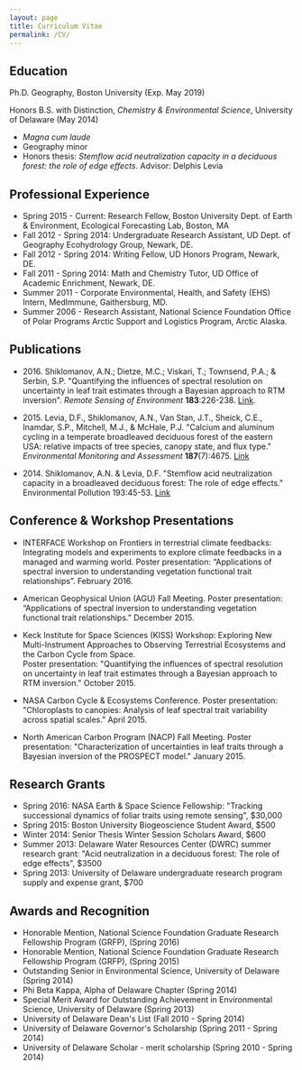 ```yaml
---
layout: page
title: Curriculum Vitae
permalink: /CV/
---
```


## Education
Ph.D. Geography, Boston University (Exp. May 2019)

Honors B.S. with Distinction, *Chemistry & Environmental Science*, University of Delaware (May 2014)

* *Magna cum laude*
* Geography minor
* Honors thesis: *Stemflow acid neutralization capacity in a deciduous forest: the role of edge effects*. Advisor: Delphis Levia

## Professional Experience

* Spring 2015 - Current: Research Fellow, Boston University Dept. of Earth & Environment, Ecological Forecasting Lab, Boston, MA
* Fall 2012 - Spring 2014: Undergraduate Research Assistant, UD Dept. of Geography Ecohydrology Group, Newark, DE.
* Fall 2012 - Spring 2014: Writing Fellow, UD Honors Program, Newark, DE.
* Fall 2011 - Spring 2014: Math and Chemistry Tutor, UD Office of Academic Enrichment, Newark, DE.
* Summer 2011 - Corporate Environmental, Health, and Safety (EHS) Intern, MedImmune, Gaithersburg, MD.
* Summer 2006 - Research Assistant, National Science Foundation Office of Polar Programs Arctic Support and Logistics Program, Arctic Alaska.


## Publications

* 2016\. Shiklomanov, A.N.; Dietze, M.C.; Viskari, T.; Townsend, P.A.; & Serbin, S.P. 
"Quantifying the influences of spectral resolution on uncertainty in leaf trait estimates through a Bayesian approach to RTM inversion". 
*Remote Sensing of Environment* **183**:226-238. 
[Link](http://www.sciencedirect.com/science/article/pii/S0034425716302243).

* 2015\. Levia, D.F.,  Shiklomanov, A.N., Van Stan, J.T., Sheick, C.E., Inamdar, S.P., Mitchell, M.J., & McHale, P.J. 
"Calcium and aluminum cycling in a temperate broadleaved deciduous forest of the eastern USA: relative impacts of tree species, canopy state, and flux type." 
*Environmental Monitoring and Assessment* **187**(7):4675. 
[Link](http://link.springer.com/article/10.1007%2Fs10661-015-4675-3)

* 2014\. Shiklomanov, A.N. & Levia, D.F. 
"Stemflow acid neutralization capacity in a broadleaved deciduous forest: The role of edge effects." 
Environmental Pollution 193:45-53. 
[Link](http://dx.doi.org/10.1016/j.envpol.2014.06.011)


## Conference & Workshop Presentations

* INTERFACE Workshop on Frontiers in terrestrial climate feedbacks: Integrating models and experiments to explore climate feedbacks in a managed and warming world. 
Poster presentation: “Applications of spectral inversion to understanding vegetation functional trait relationships”. 
February 2016.

* American Geophysical Union (AGU) Fall Meeting. 
Poster presentation: “Applications of spectral inversion to understanding vegetation functional trait relationships.” 
December 2015.

* Keck Institute for Space Sciences (KISS) Workshop: Exploring New Multi-Instrument Approaches to Observing Terrestrial Ecosystems and the Carbon Cycle from Space.  
Poster presentation: "Quantifying the influences of spectral resolution on uncertainty in leaf trait estimates through a Bayesian approach to RTM inversion." 
October 2015.

* NASA Carbon Cycle & Ecosystems Conference. 
Poster presentation: "Chloroplasts to canopies: Analysis of leaf spectral trait variability across spatial scales." 
April 2015.

* North American Carbon Program (NACP) Fall Meeting. 
Poster presentation: "Characterization of uncertainties in leaf traits through a Bayesian inversion of the PROSPECT model." 
January 2015. 


## Research Grants

* Spring 2016: NASA Earth & Space Science Fellowship: "Tracking successional dynamics of foliar traits using remote sensing", \$30,000
* Spring 2015: Boston University Biogeoscience Student Award, \$500
* Winter 2014: Senior Thesis Winter Session Scholars Award, \$600
* Summer 2013: Delaware Water Resources Center (DWRC) summer research grant: "Acid neutralization in a deciduous forest: The role of edge effects", \$3500
* Spring 2013: University of Delaware undergraduate research program supply and expense grant, \$700


## Awards and Recognition

* Honorable Mention, National Science Foundation Graduate Research Fellowship Program (GRFP), (Spring 2016)
* Honorable Mention, National Science Foundation Graduate Research Fellowship Program (GRFP), (Spring 2015)
* Outstanding Senior in Environmental Science, University of Delaware (Spring 2014)
* Phi Beta Kappa, Alpha of Delaware Chapter (Spring 2014)
* Special Merit Award for Outstanding Achievement in Environmental Science, University of Delaware (Spring 2013)
* University of Delaware Dean's List (Fall 2010 - Spring 2014)
* University of Delaware Governor's Scholarship (Spring 2011 - Spring 2014)
* University of Delaware Scholar - merit scholarship (Spring 2010 - Spring 2014)
